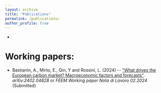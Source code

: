 ```yaml
---
layout: archive
title: "Publications"
permalink: /publications/
author_profile: true
---
```


*


Working papers:
======

* Bastianin, A., Mirto, E., Qin, Y and Rossini, L. (2024) -- ["What drives the European carbon market? Macroeconomic factors and forecasts"](https://arxiv.org/abs/2402.04828). _arXiv:2402.04828_ or _FEEM Working paper Nota di Lavoro 02.2024_ (Submitted)

